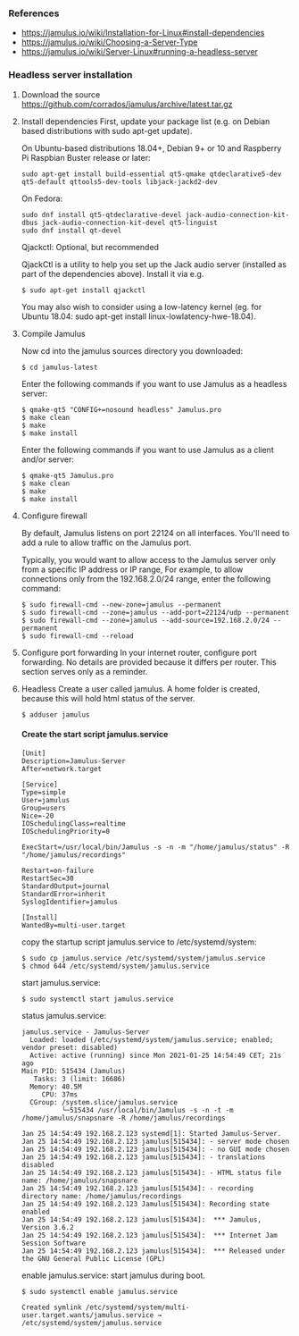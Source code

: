 
### References
* https://jamulus.io/wiki/Installation-for-Linux#install-dependencies
* https://jamulus.io/wiki/Choosing-a-Server-Type
* https://jamulus.io/wiki/Server-Linux#running-a-headless-server


### Headless server installation

1. Download the source
   https://github.com/corrados/jamulus/archive/latest.tar.gz
   
2. Install dependencies
   First, update your package list (e.g. on Debian based distributions with sudo apt-get update).

   On Ubuntu-based distributions 18.04+, Debian 9+ or 10 and Raspberry Pi Raspbian Buster release or later:
   ```shell
   sudo apt-get install build-essential qt5-qmake qtdeclarative5-dev qt5-default qttools5-dev-tools libjack-jackd2-dev 
   ```
   
   On Fedora:
   ```shell
   sudo dnf install qt5-qtdeclarative-devel jack-audio-connection-kit-dbus jack-audio-connection-kit-devel qt5-linguist
   sudo dnf install qt-devel
   ```

   
   
   
   Qjackctl: Optional, but recommended

   QjackCtl is a utility to help you set up the Jack audio server (installed as part of the dependencies above). Install it via e.g.
   ```shell
   $ sudo apt-get install qjackctl
   ```
   
   You may also wish to consider using a low-latency kernel (eg. for Ubuntu 18.04: sudo apt-get install linux-lowlatency-hwe-18.04).

3. Compile Jamulus

   Now cd into the jamulus sources directory you downloaded:
   ```shell
   $ cd jamulus-latest
   ```

   Enter the following commands if you want to use Jamulus as a headless server:
   ```shell
   $ qmake-qt5 "CONFIG+=nosound headless" Jamulus.pro
   $ make clean
   $ make
   $ make install
   ```

   Enter the following commands if you want to use Jamulus as a client and/or server:
   ```shell
   $ qmake-qt5 Jamulus.pro
   $ make clean
   $ make
   $ make install
   ```

4. Configure firewall
   
   By default, Jamulus listens on port 22124 on all interfaces.
   You'll need to add a rule to allow traffic on the Jamulus port.
   
   Typically, you would want to allow access to the Jamulus server only from a specific IP address or IP range, 
   For example, to allow connections only from the 192.168.2.0/24 range, enter the following command:
   
   ```shell
   $ sudo firewall-cmd --new-zone=jamulus --permanent
   $ sudo firewall-cmd --zone=jamulus --add-port=22124/udp --permanent
   $ sudo firewall-cmd --zone=jamulus --add-source=192.168.2.0/24 --permanent
   $ sudo firewall-cmd --reload
   ```
5. Configure port forwarding
   In your internet router, configure port forwarding.
   No details are provided because it differs per router. This section serves only as a reminder.
   
6. Headless 
   Create a user called jamulus.
   A home folder is created, because this will hold html status of the server.
   ```shell
   $ adduser jamulus
   ```
   
   #### Create the start script jamulus.service
   
   ```shell
   [Unit]
   Description=Jamulus-Server
   After=network.target

   [Service]
   Type=simple
   User=jamulus
   Group=users
   Nice=-20
   IOSchedulingClass=realtime
   IOSchedulingPriority=0

   ExecStart=/usr/local/bin/Jamulus -s -n -m "/home/jamulus/status" -R "/home/jamulus/recordings"

   Restart=on-failure
   RestartSec=30
   StandardOutput=journal
   StandardError=inherit
   SyslogIdentifier=jamulus

   [Install]
   WantedBy=multi-user.target
   ```
   
   copy the startup script jamulus.service to /etc/systemd/system:
   ```shell
   $ sudo cp jamulus.service /etc/systemd/system/jamulus.service
   $ chmod 644 /etc/systemd/system/jamulus.service
   ```
 
   start jamulus.service:
   ```shell
   $ sudo systemctl start jamulus.service
   ```

   status jamulus.service:
   ```shell
   jamulus.service - Jamulus-Server
     Loaded: loaded (/etc/systemd/system/jamulus.service; enabled; vendor preset: disabled)
     Active: active (running) since Mon 2021-01-25 14:54:49 CET; 21s ago
   Main PID: 515434 (Jamulus)
      Tasks: 3 (limit: 16686)
     Memory: 40.5M
        CPU: 37ms
     CGroup: /system.slice/jamulus.service
             └─515434 /usr/local/bin/Jamulus -s -n -t -m /home/jamulus/snapsnare -R /home/jamulus/recordings

   Jan 25 14:54:49 192.168.2.123 systemd[1]: Started Jamulus-Server.
   Jan 25 14:54:49 192.168.2.123 jamulus[515434]: - server mode chosen
   Jan 25 14:54:49 192.168.2.123 jamulus[515434]: - no GUI mode chosen
   Jan 25 14:54:49 192.168.2.123 jamulus[515434]: - translations disabled
   Jan 25 14:54:49 192.168.2.123 jamulus[515434]: - HTML status file name: /home/jamulus/snapsnare
   Jan 25 14:54:49 192.168.2.123 jamulus[515434]: - recording directory name: /home/jamulus/recordings
   Jan 25 14:54:49 192.168.2.123 Jamulus[515434]: Recording state enabled
   Jan 25 14:54:49 192.168.2.123 jamulus[515434]:  *** Jamulus, Version 3.6.2
   Jan 25 14:54:49 192.168.2.123 jamulus[515434]:  *** Internet Jam Session Software
   Jan 25 14:54:49 192.168.2.123 jamulus[515434]:  *** Released under the GNU General Public License (GPL)
   ```
   
   enable jamulus.service:
   start jamulus during boot.
   
   ```shell
   $ sudo systemctl enable jamulus.service
   
   Created symlink /etc/systemd/system/multi-user.target.wants/jamulus.service → /etc/systemd/system/jamulus.service
   ```
